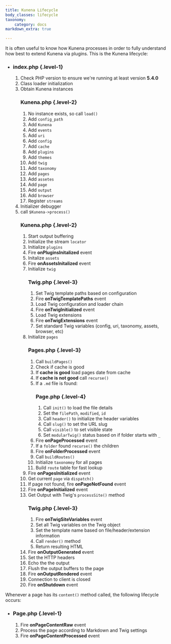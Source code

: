 ```yaml
---
title: Kunena Lifecycle
body_classes: lifecycle
taxonomy:
    category: docs
markdown_extra: true

---
```


It is often useful to know how Kunena processes in order to fully understand how best to extend Kunena via plugins.  This is the Kunena lifecycle:

* ### index.php {.level-1}
  1. Check PHP version to ensure we're running at least version **5.4.0**
  1. Class loader initialization
  1. Obtain Kunena instances
  	  ### Kunena.php {.level-2}
  	  1. No instance exists, so call `load()`
  	  1. Add `config_path`
  	  1. Add `Kunena`
  	  1. Add `events`
  	  1. Add `uri`
  	  1. Add `config`
  	  1. Add `cache`
  	  1. Add `plugins`
  	  1. Add `themes`
  	  1. Add `twig`
  	  1. Add `taxonomy`
  	  1. Add `pages`
  	  1. Add `assetes`
  	  1. Add `page`
  	  1. Add `output`
  	  1. Add `browser`
  	  1. Register `streams`
  1. Initializer debugger
  1. call `$Kunena->process()`
  	  ### Kunena.php {.level-2}
  	  1. Start output buffering
  	  1. Initialize the stream `locator`
  	  1. Initialize `plugins`
  	  1. Fire **onPluginsInitalized** event
  	  1. Initalize `assets`
  	  1. Fire **onAssetsInitalized** event
  	  1. Initialize `twig`
  	      ### Twig.php {.level-3}
  	      1. Set Twig template paths based on configuration
  	      1. Fire **onTwigTemplatePaths** event
  	      1. Load Twig configuration and loader chain
  	      1. Fire **onTwigInitialized** event
  	      1. Load Twig extensions
  	      1. Fire **onTwigExtensions** event
  	      1. Set standard Twig variables (config, uri, taxonomy, assets, browser, etc)
  	  1. Initialize `pages`
  	      ### Pages.php {.level-3}
  	      1. Call `buildPages()`
  	      1. Check if cache is good
  	      1. If **cache is good** load pages date from cache
  	      1. If **cache is not good** call `recurse()`
  	      1. If a `.md` file is found:
  	          ### Page.php {.level-4}
  	          1. Call `init()` to load the file details
  	          1. Set the `filePath`, `modified`, `id`
  	          1. Call `header()` to initialize the header variables
  	          1. Call `slug()` to set the URL slug
  	          1. Call `visible()` to set visible state
  	          1. Set `modularTwig()` status based on if folder starts with `_`
  	       1. Fire **onPageProcessed** event
  	       1. If a `folder` found `recurse()` the children
  	       1. Fire **onFolderProcessed** event
  	       1. Call `buildRoutes()`
  	       1. Initialize `taxonomoy` for all pages
  	       1. Build `route` table for fast lookup
  	  1. Fire **onPagesInitialized** event
  	  1. Get current `page` via `dispatch()`
  	  1. If page not found, fire **onPageNotFound** event
  	  1. Fire **onPageInitialized** event
  	  1. Get Output with Twig's `processSite()` method
  	      ### Twig.php {.level-3}
  	      1. Fire **onTwigSiteVariables** event
  	      1. Set all Twig variables on the Twig object
  	      1. Set the template name based on file/header/extension information
  	      1. Call `render()` method
  	      1. Return resulting HTML
  	  1. Fire **onOutputGenerated** event
  	  1. Set the HTTP headers
  	  1. Echo the the output
  	  1. Flush the output buffers to the page
  	  1. Fire **onOutputRendered** event
      1. Connection to client is closed
      1. Fire **onShutdown** event

Whenever a page has its `content()` method called, the following lifecycle occurs:

* ### Page.php {.level-1}
    1. Fire **onPageContentRaw** event
    1. Process the page according to Markdown and Twig settings
    1. Fire **onPageContentProcessed** event

